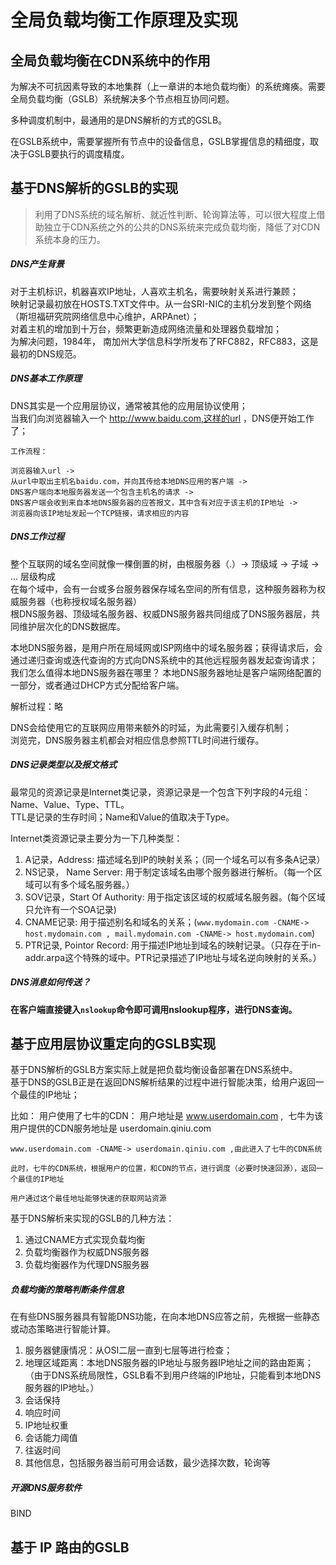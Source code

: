 # 全局负载均衡工作原理及实现

## 全局负载均衡在CDN系统中的作用
为解决不可抗因素导致的本地集群（上一章讲的本地负载均衡）的系统瘫痪。需要全局负载均衡（GSLB）系统解决多个节点相互协同问题。  

多种调度机制中，最通用的是DNS解析的方式的GSLB。

在GSLB系统中，需要掌握所有节点中的设备信息，GSLB掌握信息的精细度，取决于GSLB要执行的调度精度。  


## 基于DNS解析的GSLB的实现

> 利用了DNS系统的域名解析、就近性判断、轮询算法等，可以很大程度上借助独立于CDN系统之外的公共的DNS系统来完成负载均衡，降低了对CDN系统本身的压力。  

##### DNS产生背景

对于主机标识，机器喜欢IP地址，人喜欢主机名，需要映射关系进行兼顾；  
映射记录最初放在HOSTS.TXT文件中。从一台SRI-NIC的主机分发到整个网络（斯坦福研究院网络信息中心维护，ARPAnet）；  
对着主机的增加到十万台，频繁更新造成网络流量和处理器负载增加；  
为解决问题，1984年， 南加州大学信息科学所发布了RFC882，RFC883，这是最初的DNS规范。

##### DNS基本工作原理

DNS其实是一个应用层协议，通常被其他的应用层协议使用；  
当我们向浏览器输入一个 http://www.baidu.com,这样的url ，DNS便开始工作了；

```
工作流程：

浏览器输入url ->   
从url中取出主机名baidu.com，并向其传给本地DNS应用的客户端 ->   
DNS客户端向本地服务器发送一个包含主机名的请求 ->   
DNS客户端会收到来自本地DNS服务器的应答报文，其中含有对应于该主机的IP地址 ->   
浏览器向该IP地址发起一个TCP链接，请求相应的内容   

```
<!-- 最长长度256 -->

##### DNS工作过程

整个互联网的域名空间就像一棵倒置的树，由根服务器（.）-> 顶级域 -> 子域 -> ... 层级构成   
在每个域中，会有一台或多台服务器保存域名空间的所有信息，这种服务器称为权威服务器（也称授权域名服务器）  
根DNS服务器、顶级域名服务器、权威DNS服务器共同组成了DNS服务器层，共同维护层次化的DNS数据库。  
<!-- 当一个子域被授权出去，原本所属的域就不再包含他的数据，而只留下一个指针，指向子域的授权服务器。 物理划分？ -->  
本地DNS服务器，是用户所在局域网或ISP网络中的域名服务器；获得请求后，会通过递归查询或迭代查询的方式向DNS系统中的其他远程服务器发起查询请求；         
我们怎么值得本地DNS服务器在哪里？ 本地DNS服务器地址是客户端网络配置的一部分，或者通过DHCP方式分配给客户端。   

解析过程：略

DNS会给使用它的互联网应用带来额外的时延，为此需要引入缓存机制；  
浏览完，DNS服务器主机都会对相应信息参照TTL时间进行缓存。

##### DNS记录类型以及报文格式

最常见的资源记录是Internet类记录，资源记录是一个包含下列字段的4元组：Name、Value、Type、TTL。   
TTL是记录的生存时间；Name和Value的值取决于Type。  <!-- 为啥取决于Type -->

Internet类资源记录主要分为一下几种类型：  
1. A记录，Address: 描述域名到IP的映射关系；（同一个域名可以有多条A记录） <!--为啥1对多？-->
1. NS记录， Name Server: 用于制定该域名由哪个服务器进行解析。（每一个区域可以有多个域名服务器。）
1. SOV记录，Start Of Authority: 用于指定该区域的权威域名服务器。(每个区域只允许有一个SOA记录)   
1. CNAME记录: 用于描述别名和域名的关系；(`www.mydomain.com -CNAME-> host.mydomain.com , mail.mydomain.com -CNAME-> host.mydomain.com`)
1. PTR记录, Pointor Record: 用于描述IP地址到域名的映射记录。（只存在于in-addr.arpa这个特殊的域中。PTR记录描述了IP地址与域名逆向映射的关系。）



##### DNS消息如何传送？
<!-- p145 没明白 -->
**在客户端直接键入`nslookup`命令即可调用nslookup程序，进行DNS查询。**    


## 基于应用层协议重定向的GSLB实现

基于DNS解析的GSLB方案实际上就是把负载均衡设备部署在DNS系统中。  
基于DNS的GSLB正是在返回DNS解析结果的过程中进行智能决策，给用户返回一个最佳的IP地址；

比如： 用户使用了七牛的CDN： 用户地址是 www.userdomain.com ,  七牛为该用户提供的CDN服务地址是 userdomain.qiniu.com
```
www.userdomain.com -CNAME-> userdomain.qiniu.com ,由此进入了七牛的CDN系统

此时，七牛的CDN系统，根据用户的位置，和CDN的节点，进行调度（必要时快速回源），返回一个最佳的IP地址

用户通过这个最佳地址能够快速的获取网站资源

```
  <!-- 权威服务器为什么会可能解析初一个或多个IP地址呢？配置多个A记录，正常，可以作为备 -->
基于DNS解析来实现的GSLB的几种方法：  
1. 通过CNAME方式实现负载均衡  
1. 负载均衡器作为权威DNS服务器   
1. 负载均衡器作为代理DNS服务器
<!-- 不太理解 -->

##### 负载均衡的策略判断条件信息

在有些DNS服务器具有智能DNS功能，在向本地DNS应答之前，先根据一些静态或动态策略进行智能计算。

1. 服务器健康情况：从OSI二层一直到七层等进行检查；
2. 地理区域距离：本地DNS服务器的IP地址与服务器IP地址之间的路由距离；（由于DNS系统局限性，GSLB看不到用户终端的IP地址，只能看到本地DNS服务器的IP地址。）
3. 会话保持
3. 响应时间
5. IP地址权重
6. 会话能力阈值
7. 往返时间
8. 其他信息，包括服务器当前可用会话数，最少选择次数，轮询等

<!-- DNS记录信息中没有条件信息，如果缓存组异常，会操作NDSPOD，切换正常的缓存组提供服务 -->
<!-- 通过我们的管理系统，调 DNSPOD接口，下发到 DNS系统环境 中生效，秒级生效 -->

##### 开源DNS服务软件

BIND

## 基于 IP 路由的GSLB
